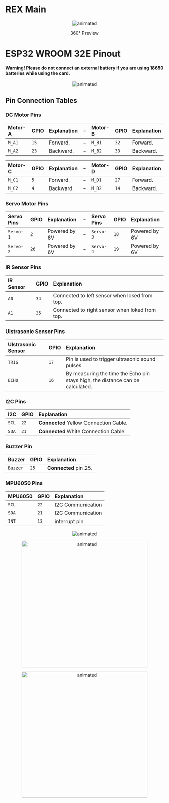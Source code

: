 # REX Main

<p align="center">
  <img src="https://user-images.githubusercontent.com/112697142/230360152-12d52dec-c5a4-4487-ae4a-e29177675dd2.gif" alt="animated" />
</p>

<p align="center">
360° Preview
</p>

# ESP32 WROOM 32E Pinout 


#### Warning! Please do not connect an external battery if you are using 18650 batteries while using the card.



<p align="center">
  <img src="https://user-images.githubusercontent.com/78815495/232464806-6abdce40-22c8-40ba-807a-c8adba2092a3.png" alt="animated" />
</p>

## Pin Connection Tables
### DC Motor Pins
| Motor-A   | GPIO     | Explanation                         | - | Motor-B   | GPIO     | Explanation                         |
| :-------- | :------- | :-------------------------    |:--| :-------- | :------- | :-------------------------    |
| `M_A1`    | `15`     | Forward.                      | - | `M_B1`    | `32`     | Forward.                      |
| `M_A2`    | `23`     | Backward.                     | - | `M_B2`    | `33`     | Backward.                     |

| Motor-C   | GPIO     | Explanation                         | - | Motor-D   | GPIO     | Explanation                         |
| :-------- | :------- | :-------------------------    |:- | :-------- | :------- | :-------------------------    |
| `M_C1`    | `5`      | Forward.                      | - | `M_D1`    | `27`     | Forward.                      |
| `M_C2`    | `4`      | Backward.                     | - | `M_D2`    | `14`     | Backward.                     |

### Servo Motor Pins
| Servo Pins   | GPIO     | Explanation                      | -  | Servo Pins   | GPIO     | Explanation                      |
| :--------    | :------- | :------------------------- |:-| :--------    | :------- | :------------------------- |
| `Servo-1`    | `2`      | Powered by 6V | - | `Servo-3`    | `18`     | Powered by 6V |
| `Servo-2`    | `26`     | Powered by 6V | - | `Servo-4`    | `19`     | Powered by 6V |

### IR Sensor Pins
| IR Sensor | GPIO     |       Explanation                   |
| :-------- | :------- | :-------------------------    |
| `A0`      | `34`      | Connected to left sensor when loked from top. |
| `A1`      | `35`      | Connected to right sensor when loked from top. |
### Ulstrasonic Sensor Pins
| Ulstrasonic Sensor   | GPIO      |                                     Explanation                                      |
| :--------            | :-------  | :-------------------------                                                     |
| `TRIG`               | `17`      | Pin is used to trigger ultrasonic sound pulses                                 |
| `ECHO`               | `16`      | By measuring the time the Echo pin stays high, the distance can be calculated. |
### I2C Pins
| I2C        | GPIO      |       Explanation                   |
| :--------  | :-------  | :-------------------------    |
| `SCL`      | `22`      | **Connected** Yellow Connection Cable. |
| `SDA`      | `21`      | **Connected** White Connection Cable. |
### Buzzer Pin
| Buzzer     | GPIO      |       Explanation                   |
| :--------  | :-------  | :-------------------------    |
| `Buzzer`   | `25`      |  **Connected** pin 25. |
### MPU6050 Pins
| MPU6050    | GPIO      |       Explanation                  |
| :--------  | :-------  | :-------------------------   |
| `SCL`      | `22`      | I2C Communication |
| `SDA`      | `21`      | I2C Communication |
| `INT`      | `13`      | interrupt pin     |

</p>
<p align="center">
  <img src="https://user-images.githubusercontent.com/78815495/232464533-1807c9cc-87b0-4529-b5ec-bb78b5b8704c.jpg" alt="animated" />
</p>
</p>
<p align="center">
  <img height="400" src="https://github.com/Robotistan/REX-8in1-V2/assets/111511331/9c75fb32-9052-4950-a0d4-070f6cd1bd6e" alt="animated" />
</p>
</p>
<p align="center">
  <img height="400" src="https://github.com/Robotistan/REX-8in1-V2/assets/111511331/8aa56d2c-6eb6-4dd6-9d9e-08b0318b9e36" alt="animated" />
</p>

